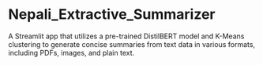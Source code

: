 # Nepali_Extractive_Summarizer
A Streamlit app that utilizes a pre-trained DistilBERT model and K-Means clustering to generate concise summaries from text data in various formats, including PDFs, images, and plain text.
